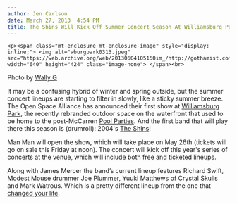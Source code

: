 ```yaml
---
author: Jen Carlson
date: March 27, 2013  4:54 PM
title: The Shins Will Kick Off Summer Concert Season At Williamsburg Park
---
```



	
	
	
	<p><span class="mt-enclosure mt-enclosure-image" style="display: inline;"> <img alt="wburgpark0313.jpeg" src="https://web.archive.org/web/20130604105150im_/http://gothamist.com/attachments/arts_jen/wburgpark0313.jpeg" width="640" height="424" class="image-none"> </span><br>
<span class="photo_caption">Photo by <a href="https://web.archive.org/web/20130604105150/http://www.flickr.com/photos/wallyg/8111219771/">Wally G</a></span></p>

<p>It may be a confusing hybrid of winter and spring outside, but the summer concert lineups are starting to filter in slowly, like a sticky summer breeze. The Open Space Alliance has announced their first show at <a href="https://web.archive.org/web/20130604105150/http://gothamist.com/2012/03/28/welcome_to_williamsburg_park.php">Williamsburg Park</a>, the recently rebranded outdoor space on the waterfront that used to be home to the post-McCarren <a href="https://web.archive.org/web/20130604105150/http://gothamist.com/2010/07/12/pool_parties_1.php#photo-1">Pool Parties</a>. And the first band that will play there this season is (drumroll): 2004&apos;s <a href="https://web.archive.org/web/20130604105150/https://www.facebook.com/events/354359481336496/">The Shins</a>!  </p>

<p>Man Man will open the show, which will take place on May 26th (tickets will go on sale this Friday at noon). The concert will kick off this year&apos;s series of concerts at the venue, which will include both free and ticketed lineups.</p>

<p>Along with James Mercer the band&#x2019;s current lineup features Richard Swift, Modest Mouse drummer Joe Plummer, Yuuki Matthews of Crystal Skulls and Mark Watrous. Which is a pretty different lineup from the one that <a href="https://web.archive.org/web/20130604105150/http://www.youtube.com/watch?v=Ziwr4f5eR0M">changed your life</a>.</p>
	
	
	
	
	
